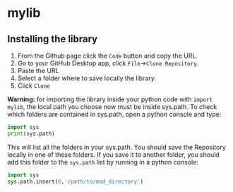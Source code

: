 # mylib

## Installing the library

1. From the Github page click the `Code` button and copy the URL. 
2. Go to your GitHub Desktop app, click `File`->`Clone Repository`. 
3. Paste the URL
4. Select a folder where to save locally the library.
5. Click `Clone`

**Warning:** for importing the library inside your python code with `import mylib`, the local path you choose now must be inside sys.path.
To check which folders are contained in sys.path, open a python console and type:
```python
import sys
print(sys.path)
```
This will list all the folders in your sys.path. You should save the Repository locally in one of these folders. If you save it to another folder, you should add this folder to the `sys.path` list by running in a python console:
```python
import sys
sys.path.insert(0,'/path/to/mod_directory')
```

